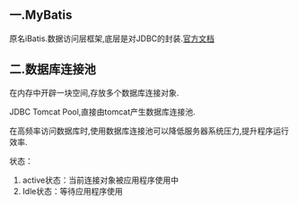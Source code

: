 ## 一.MyBatis

原名iBatis.数据访问层框架,底层是对JDBC的封装.[官方文档](http://www.mybatis.org/mybatis-3/zh/index.html)

## 二.数据库连接池

在内存中开辟一块空间,存放多个数据库连接对象.

JDBC Tomcat Pool,直接由tomcat产生数据库连接池.

在高频率访问数据库时,使用数据库连接池可以降低服务器系统压力,提升程序运行效率.

状态：

1. active状态：当前连接对象被应用程序使用中
2. Idle状态：等待应用程序使用